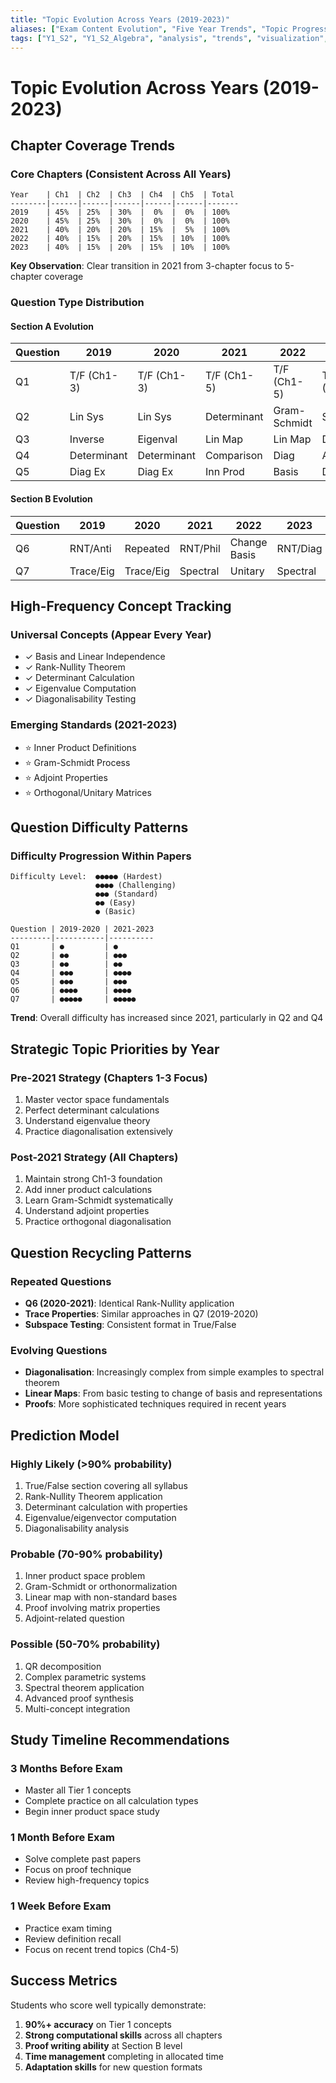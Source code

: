 ```yaml
---
title: "Topic Evolution Across Years (2019-2023)"
aliases: ["Exam Content Evolution", "Five Year Trends", "Topic Progression"]
tags: ["Y1_S2", "Y1_S2_Algebra", "analysis", "trends", "visualization", "exam-preparation"]
---
```


# Topic Evolution Across Years (2019-2023)

## Chapter Coverage Trends

### Core Chapters (Consistent Across All Years)
```
Year    | Ch1  | Ch2  | Ch3  | Ch4  | Ch5  | Total
--------|------|------|------|------|------|-------
2019    | 45%  | 25%  | 30%  |  0%  |  0%  | 100%
2020    | 45%  | 25%  | 30%  |  0%  |  0%  | 100%
2021    | 40%  | 20%  | 20%  | 15%  |  5%  | 100%
2022    | 40%  | 15%  | 20%  | 15%  | 10%  | 100%
2023    | 40%  | 15%  | 20%  | 15%  | 10%  | 100%
```

**Key Observation**: Clear transition in 2021 from 3-chapter focus to 5-chapter coverage

### Question Type Distribution

#### Section A Evolution
| Question | 2019 | 2020 | 2021 | 2022 | 2023 |
|----------|------|------|------|------|------|
| Q1       | T/F (Ch1-3) | T/F (Ch1-3) | T/F (Ch1-5) | T/F (Ch1-5) | T/F (Ch1-5) |
| Q2       | Lin Sys | Lin Sys | Determinant | Gram-Schmidt | Subspace |
| Q3       | Inverse | Eigenval | Lin Map | Lin Map | Det/Adj |
| Q4       | Determinant | Determinant | Comparison | Diag | Adjoint |
| Q5       | Diag Ex | Diag Ex | Inn Prod | Basis | Diag Ex |

#### Section B Evolution
| Question | 2019 | 2020 | 2021 | 2022 | 2023 |
|----------|------|------|------|------|------|
| Q6       | RNT/Anti | Repeated | RNT/Phil | Change Basis | RNT/Diag |
| Q7       | Trace/Eig | Trace/Eig | Spectral | Unitary | Spectral |

## High-Frequency Concept Tracking

### Universal Concepts (Appear Every Year)
- ✓ Basis and Linear Independence
- ✓ Rank-Nullity Theorem
- ✓ Determinant Calculation
- ✓ Eigenvalue Computation
- ✓ Diagonalisability Testing

### Emerging Standards (2021-2023)
- ⭐ Inner Product Definitions
- ⭐ Gram-Schmidt Process
- ⭐ Adjoint Properties
- ⭐ Orthogonal/Unitary Matrices

## Question Difficulty Patterns

### Difficulty Progression Within Papers
```
Difficulty Level:  ●●●●● (Hardest)
                   ●●●● (Challenging)
                   ●●● (Standard)
                   ●● (Easy)
                   ● (Basic)

Question | 2019-2020 | 2021-2023
---------|-----------|----------
Q1       | ●         | ●
Q2       | ●●        | ●●●
Q3       | ●●        | ●●
Q4       | ●●●       | ●●●●
Q5       | ●●●       | ●●●
Q6       | ●●●●      | ●●●●
Q7       | ●●●●●     | ●●●●●
```

**Trend**: Overall difficulty has increased since 2021, particularly in Q2 and Q4

## Strategic Topic Priorities by Year

### Pre-2021 Strategy (Chapters 1-3 Focus)
1. Master vector space fundamentals
2. Perfect determinant calculations
3. Understand eigenvalue theory
4. Practice diagonalisation extensively

### Post-2021 Strategy (All Chapters)
1. Maintain strong Ch1-3 foundation
2. Add inner product calculations
3. Learn Gram-Schmidt systematically
4. Understand adjoint properties
5. Practice orthogonal diagonalisation

## Question Recycling Patterns

### Repeated Questions
- **Q6 (2020-2021)**: Identical Rank-Nullity application
- **Trace Properties**: Similar approaches in Q7 (2019-2020)
- **Subspace Testing**: Consistent format in True/False

### Evolving Questions
- **Diagonalisation**: Increasingly complex from simple examples to spectral theorem
- **Linear Maps**: From basic testing to change of basis and representations
- **Proofs**: More sophisticated techniques required in recent years

## Prediction Model

### Highly Likely (>90% probability)
1. True/False section covering all syllabus
2. Rank-Nullity Theorem application
3. Determinant calculation with properties
4. Eigenvalue/eigenvector computation
5. Diagonalisability analysis

### Probable (70-90% probability)
1. Inner product space problem
2. Gram-Schmidt or orthonormalization
3. Linear map with non-standard bases
4. Proof involving matrix properties
5. Adjoint-related question

### Possible (50-70% probability)
1. QR decomposition
2. Complex parametric systems
3. Spectral theorem application
4. Advanced proof synthesis
5. Multi-concept integration

## Study Timeline Recommendations

### 3 Months Before Exam
- Master all Tier 1 concepts
- Complete practice on all calculation types
- Begin inner product space study

### 1 Month Before Exam
- Solve complete past papers
- Focus on proof technique
- Review high-frequency topics

### 1 Week Before Exam
- Practice exam timing
- Review definition recall
- Focus on recent trend topics (Ch4-5)

## Success Metrics

Students who score well typically demonstrate:
1. **90%+ accuracy** on Tier 1 concepts
2. **Strong computational skills** across all chapters
3. **Proof writing ability** at Section B level
4. **Time management** completing in allocated time
5. **Adaptation skills** for new question formats
